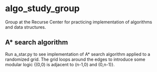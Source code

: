 # algo_study_group

Group at the Recurse Center for practicing implementation of algorithms and data structures.

## A* search algorithm

Run a_star.py to see implementation of A* search algorithm applied to a randomized grid. The grid loops around the edges to introduce some modular logic {(0,0) is adjacent to (n-1,0) and (0,n-1)}.
